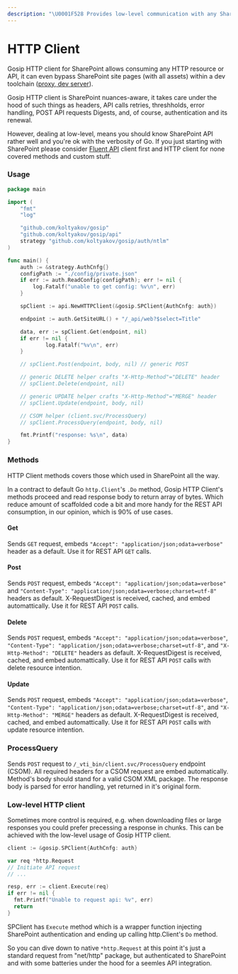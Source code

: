 ```yaml
---
description: "\U0001F528 Provides low-level communication with any SharePoint API"
---
```


# HTTP Client

Gosip HTTP client for SharePoint allows consuming any HTTP resource or API, it can even bypass SharePoint site pages \(with all assets\) within a dev toolchain \([proxy, dev server](https://github.com/koltyakov/gosip/tree/master/cmd/samples/proxy)\).

Gosip HTTP client is SharePoint nuances-aware, it takes care under the hood of such things as headers, API calls retries, threshholds, error handling, POST API requests Digests, and, of course, authentication and its renewal.

However, dealing at low-level, means you should know SharePoint API rather well and you're ok with the verbosity of Go. If you just starting with SharePoint please consider [Fluent API](fluent.md) client first and HTTP client for none covered methods and custom stuff.

### Usage

```go
package main

import (
	"fmt"
	"log"

	"github.com/koltyakov/gosip"
	"github.com/koltyakov/gosip/api"
	strategy "github.com/koltyakov/gosip/auth/ntlm"
)

func main() {
	auth := &strategy.AuthCnfg{}
	configPath := "./config/private.json"
	if err := auth.ReadConfig(configPath); err != nil {
		log.Fatalf("unable to get config: %v\n", err)
	}

	spClient := api.NewHTTPClient(&gosip.SPClient{AuthCnfg: auth})

	endpoint := auth.GetSiteURL() + "/_api/web?$select=Title"

	data, err := spClient.Get(endpoint, nil)
	if err != nil {
			log.Fatalf("%v\n", err)
	}

	// spClient.Post(endpoint, body, nil) // generic POST

	// generic DELETE helper crafts "X-Http-Method"="DELETE" header
	// spClient.Delete(endpoint, nil)

	// generic UPDATE helper crafts "X-Http-Method"="MERGE" header
	// spClient.Update(endpoint, body, nil)

	// CSOM helper (client.svc/ProcessQuery)
	// spClient.ProcessQuery(endpoint, body, nil)

	fmt.Printf("response: %s\n", data)
}
```

### Methods

HTTP Client methods covers those which used in SharePoint all the way.

In a contract to default Go `http.Client`'s `.Do` method, Gosip HTTP Client's methods proceed and read response body to return array of bytes. Which reduce amount of scaffolded code a bit and more handy for the REST API consumption, in our opinion, which is 90% of use cases.

#### Get

Sends `GET` request, embeds `"Accept": "application/json;odata=verbose"` header as a default. Use it for REST API `GET` calls.

#### Post

Sends `POST` request, embeds `"Accept": "application/json;odata=verbose"` and `"Content-Type": "application/json;odata=verbose;charset=utf-8"` headers as default. X-RequestDigest is received, cached, and embed automattically. Use it for REST API `POST` calls.

#### Delete

Sends `POST` request, embeds `"Accept": "application/json;odata=verbose"`, `"Content-Type": "application/json;odata=verbose;charset=utf-8"`, and `"X-Http-Method": "DELETE"` headers as default. X-RequestDigest is received, cached, and embed automattically. Use it for REST API `POST` calls with delete resource intention.

#### Update

Sends `POST` request, embeds `"Accept": "application/json;odata=verbose"`, `"Content-Type": "application/json;odata=verbose;charset=utf-8"`, and `"X-Http-Method": "MERGE"` headers as default. X-RequestDigest is received, cached, and embed automattically. Use it for REST API `POST` calls with update resource intention.

### ProcessQuery

Sends `POST` request to `/_vti_bin/client.svc/ProcessQuery` endpoint \(CSOM\). All required headers for a CSOM request are embed automatically. Method's body should stand for a valid CSOM XML package. The response body is parsed for error handling, yet returned in it's original form.

### Low-level HTTP client

Sometimes more control is required, e.g. when downloading files or large responses you could prefer precessing a response in chunks. This can be achieved with the low-level usage of Gosip HTTP client.

```go
client := &gosip.SPClient{AuthCnfg: auth}

var req *http.Request
// Initiate API request
// ...

resp, err := client.Execute(req)
if err != nil {
  fmt.Printf("Unable to request api: %v", err)
  return
}
```

SPClient has `Execute` method which is a wrapper function injecting SharePoint authentication and ending up calling http.Client's `Do` method.

So you can dive down to native `*http.Request` at this point it's just a standard request from "net/http" package, but authenticated to SharePoint and with some batteries under the hood for a seemles API integration.

